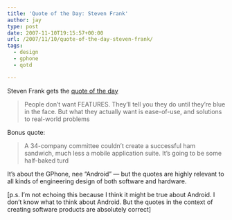 ```yaml
---
title: 'Quote of the Day: Steven Frank'
author: jay
type: post
date: 2007-11-10T19:15:57+00:00
url: /2007/11/10/quote-of-the-day-steven-frank/
tags:
  - design
  - gphone
  - qotd

---
```

Steven Frank gets the [quote of the day][1]

> People don’t want FEATURES. They’ll tell you they do until they’re blue in the face. But what they actually want is ease-of-use, and solutions to real-world problems

Bonus quote:

> A 34-company committee couldn’t create a successful ham sandwich, much less a mobile application suite. It’s going to be some half-baked turd

It’s about the GPhone, nee “Android” — but the quotes are highly relevant to all kinds of engineering design of both software and hardware.

[p.s. I’m not echoing this because I think it might be true about Android. I don’t know what to think about Android. But the quotes in the context of creating software products are absolutely correct]

 [1]: http://stevenf.com/2007/11/try_again.php
